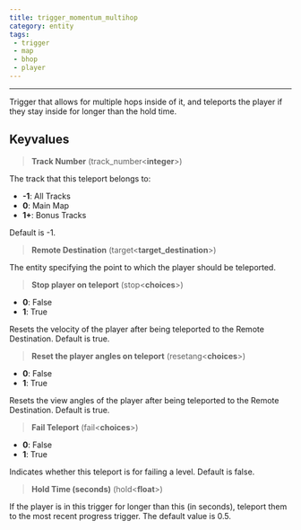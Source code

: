 ```yaml
---
title: trigger_momentum_multihop
category: entity
tags:
 - trigger
 - map
 - bhop
 - player
---
```

----
Trigger that allows for multiple hops inside of it, and teleports the player if they stay inside for longer than the hold time.

## Keyvalues

>**Track Number** (track_number&lt;**integer**&gt;)

The track that this teleport belongs to: 

 - **-1**: All Tracks
 - **0**: Main Map
 - **1+**: Bonus Tracks

Default is -1.

>**Remote Destination** (target&lt;**target_destination**&gt;)  

The entity specifying the point to which the player should be teleported.

>**Stop player on teleport** (stop&lt;**choices**&gt;)
 - **0**: False
 - **1**: True

Resets the velocity of the player after being teleported to the Remote Destination. Default is true.

>**Reset the player angles on teleport** (resetang&lt;**choices**&gt;)
 - **0**: False
 - **1**: True

Resets the view angles of the player after being teleported to the Remote Destination. Default is true.

>**Fail Teleport** (fail&lt;**choices**&gt;)
 - **0**: False
 - **1**: True

Indicates whether this teleport is for failing a level. Default is false.

>**Hold Time (seconds)** (hold&lt;**float**&gt;)

If the player is in this trigger for longer than this (in seconds), teleport them to the most recent progress trigger.
The default value is 0.5.
